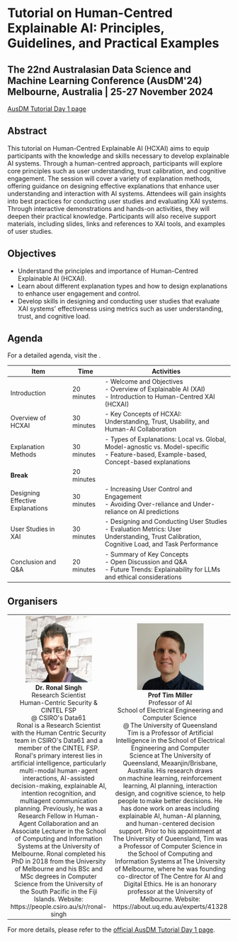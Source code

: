 # Tutorial on Human-Centred Explainable AI: Principles, Guidelines, and Practical Examples

## The 22nd Australasian Data Science and Machine Learning Conference (AusDM'24) Melbourne, Australia | 25-27 November 2024

[AusDM Tutorial Day 1 page](https://ausdm24.ausdm.org/Tutorial-Day1.html)

## Abstract
This tutorial on Human-Centred Explainable AI (HCXAI) aims to equip participants with the knowledge and skills necessary to develop explainable AI systems. Through a human-centred approach, participants will explore core principles such as user understanding, trust calibration, and cognitive engagement. The session will cover a variety of explanation methods, offering guidance on designing effective explanations that enhance user understanding and interaction with AI systems. Attendees will gain insights into best practices for conducting user studies and evaluating XAI systems. Through interactive demonstrations and hands-on activities, they will deepen their practical knowledge. Participants will also receive support materials, including slides, links and references to XAI tools, and examples of user studies.

## Objectives
- Understand the principles and importance of Human-Centred Explainable AI (HCXAI).
- Learn about different explanation types and how to design explanations to enhance user engagement and control.
- Develop skills in designing and conducting user studies that evaluate XAI systems' effectiveness using metrics such as user understanding, trust, and cognitive load.

## Agenda
For a detailed agenda, visit the .

| **Item**                       | **Time**      | **Activities**                                                                                                                                                     |
|--------------------------------|---------------|--------------------------------------------------------------------------------------------------------------------------------------------------------------------|
| Introduction                   | 20 minutes    | - Welcome and Objectives <br> - Overview of Explainable AI (XAI) <br> - Introduction to Human-Centred XAI (HCXAI)                                                 |
| Overview of HCXAI              | 30 minutes    | - Key Concepts of HCXAI: Understanding, Trust, Usability, and Human-AI Collaboration                                        |
| Explanation Methods            | 30 minutes    | - Types of Explanations: Local vs. Global, Model-agnostic vs. Model-specific <br> - Feature-based, Example-based, Concept-based explanations |
| **Break**                      | 20 minutes    |                                                                                                                              |
| Designing Effective Explanations | 30 minutes | - Increasing User Control and Engagement <br> - Avoiding Over-reliance and Under-reliance on AI predictions                   |
| User Studies in XAI            | 30 minutes    | - Designing and Conducting User Studies <br> - Evaluation Metrics: User Understanding, Trust Calibration, Cognitive Load, and Task Performance |
| Conclusion and Q&A             | 20 minutes    | - Summary of Key Concepts <br> - Open Discussion and Q&A <br> - Future Trends: Explainability for LLMs and ethical considerations |


## Organisers
<table>
  <tr>
    <td align="center">
      <img src="organisation/images/ronal.jpg" width="150" height="150" alt="Dr. Ronal Singh"><br>
      <strong>Dr. Ronal Singh</strong><br>
       Research Scientist<br>
      Human-Centric Security & CINTEL FSP <br>
      @ CSIRO's Data61<br>
      Ronal is a Research Scientist with the Human Centric Security team in CSIRO's Data61 and a member of the CINTEL FSP. Ronal's primary interest lies in artificial intelligence, particularly multi-modal human-agent interactions, AI-assisted decision-making, explainable AI, intention recognition, and multiagent communication planning. Previously, he was a Research Fellow in Human-Agent Collaboration and an Associate Lecturer in the School of Computing and Information Systems at the University of Melbourne. Ronal completed his PhD in 2018 from the University of Melbourne and his BSc and MSc degrees in Computer Science from the University of the South Pacific in the Fiji Islands.
        Website: https://people.csiro.au/s/r/ronal-singh
    </td>
    <td align="center">
      <img src="organisation/images/tim.png" width="150" height="150" alt="Prof Tim Miller"><br>
      <strong>Prof Tim Miller</strong><br>
      Professor of AI<br>
      School of Electrical Engineering and Computer Science <br>
      @ The University of Queensland <br>
      Tim is a Professor of Artificial Intelligence in the School of Electrical Engineering and Computer Science at The University of Queensland, Meaanjin/Brisbane, Australia. His research draws on machine learning, reinforcement learning, AI planning, interaction design, and cognitive science, to help people to make better decisions. He has done work on areas including explainable AI, human-AI planning, and human-centered decision support. Prior to his appointment at The University of Queensland, Tim was a Professor of Computer Science in the School of Computing and Information Systems at The University of Melbourne, where he was founding co-director of The Centre for AI and Digital Ethics. He is an honorary professor at the University of Melbourne.
        Website: https://about.uq.edu.au/experts/41328
    </td>
  </tr>
</table>

For more details, please refer to the [official AusDM Tutorial Day 1 page](https://ausdm24.ausdm.org/Tutorial-Day1.html).





